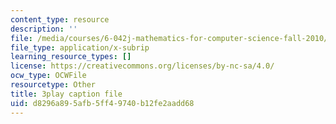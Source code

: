 ```yaml
---
content_type: resource
description: ''
file: /media/courses/6-042j-mathematics-for-computer-science-fall-2010/d8296a895afb5ff49740b12fe2aadd68_TWBB-JlmYUc.vtt
file_type: application/x-subrip
learning_resource_types: []
license: https://creativecommons.org/licenses/by-nc-sa/4.0/
ocw_type: OCWFile
resourcetype: Other
title: 3play caption file
uid: d8296a89-5afb-5ff4-9740-b12fe2aadd68
---
```

